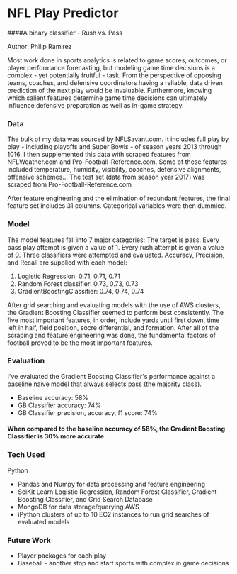 # NFL Play Predictor
####A binary classifier - Rush vs. Pass

Author: Philip Ramirez

Most work done in sports analytics is related to game scores, outcomes, or player performance forecasting, but modeling game time decisions is a complex - yet potentially fruitful - task. From the perspective of opposing teams, coaches, and defensive coordinators having a reliable, data driven prediction of the next play would be invaluable. Furthermore, knowing which salient features determine game time decisions can ultimately influence defensive preparation as well as in-game strategy.

### Data
The bulk of my data was sourced by NFLSavant.com. It includes full play by play - including playoffs and Super Bowls - of season years 2013 through 1016. I then supplemented this data with scraped features from NFLWeather.com and Pro-Football-Reference.com. Some of these features included temperature, humidity, visibility, coaches, defensive alignments, offensive schemes... The test set (data from season year 2017) was scraped from Pro-Football-Reference.com

After feature engineering and the elimination of redundant features, the final feature set includes 31 columns. Categorical variables were then dummied.

### Model
The model features fall into 7 major categories:
The target is pass. Every pass play attempt is given a value of 1. Every rush attempt is given a value of 0.
Three classifiers were attempted and evaluated. Accuracy, Precision, and Recall are supplied with each model:
  1. Logistic Regression:         0.71, 0.71, 0.71
  2. Random Forest classifier:    0.73, 0.73, 0.73
  3. GradientBoostingClassifier:  0.74, 0.74, 0.74

After grid searching and evaluating models with the use of AWS clusters, the Gradient Boosting Classifier seemed to perform best consistently. The five most important features, in order, include yards until first down, time left in half, field position, socre differential, and formation. After all of the scraping and feature engineering was done, the fundamental factors of football proved to be the most important features.

### Evaluation
I've evaluated the Gradient Boosting Classifier's performance against a baseline naive model that always selects pass (the majority class).   
* Baseline accuracy: 58% 
* GB Classifier accuracy: 74% 
* GB Classifier precision, accuracy, f1 score: 74%

#### When compared to the baseline accuracy of 58%, the Gradient Boosting Classifier is 30% more accurate.

### Tech Used
Python
* Pandas and Numpy for data processing and feature engineering
* SciKit Learn Logistic Regression, Random Forest Classifier, Gradient Boosting Classifier, and Grid Search
Database
* MongoDB for data storage/querying
AWS
* iPython clusters of up to 10 EC2 instances to run grid searches of evaluated models

### Future Work
* Player packages for each play
* Baseball - another stop and start sports with complex in game decisions
